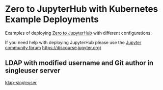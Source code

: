 # Zero to JupyterHub with Kubernetes Example Deployments

Examples of deploying [Zero to JupyterHub](https://zero-to-jupyterhub.readthedocs.io) with different configurations.

If you need help with deploying JupyterHub please use the [Jupyter community forum](https://discourse.jupyter.org/) https://discourse.jupyter.org/

## LDAP with modified username and Git author in singleuser server

[ldap-singleuser](./ldap-singleuser/README.md)
